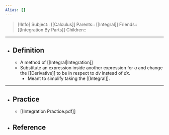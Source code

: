 ```yaml
---
Alias: []
---
```

> [!Info]
> Subject:: [[Calculus]]
> Parents:: [[Integral]]
> Friends:: [[Integration By Parts]]
> Children:: 
---
- ## Definition
	- A method of [[Integral|Integration]]
	- Substitute an expression inside another expression for $u$ and change the [[Derivative]] to be in respect to $dv$ instead of $dx$.
		- Meant to simplify taking the [[Integral]].
---
- ## Practice
	- [[Integration Practice.pdf]]
- ## Reference